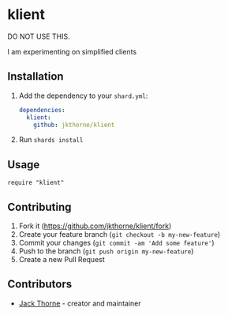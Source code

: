 # klient

DO NOT USE THIS.

I am experimenting on simplified clients

## Installation

1. Add the dependency to your `shard.yml`:

   ```yaml
   dependencies:
     klient:
       github: jkthorne/klient
   ```

2. Run `shards install`

## Usage

```crystal
require "klient"
```

## Contributing

1. Fork it (<https://github.com/jkthorne/klient/fork>)
2. Create your feature branch (`git checkout -b my-new-feature`)
3. Commit your changes (`git commit -am 'Add some feature'`)
4. Push to the branch (`git push origin my-new-feature`)
5. Create a new Pull Request

## Contributors

- [Jack Thorne](https://github.com/jkthorne) - creator and maintainer
